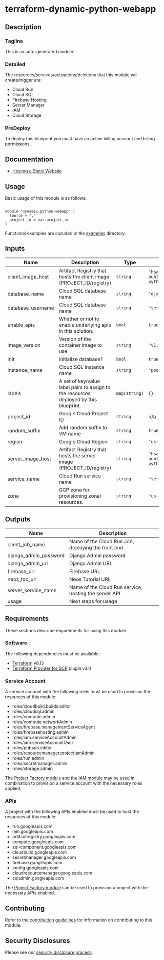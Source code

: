 # terraform-dynamic-python-webapp

## Description

### Tagline

This is an auto-generated module.

### Detailed

The resources/services/activations/deletions that this module will create/trigger are:
- Cloud Run
- Cloud SQL
- Firebase Hosting
- Secret Manager
- IAM
- Cloud Storage

### PreDeploy

To deploy this blueprint you must have an active billing account and billing permissions.

## Documentation

- [Hosting a Static Website](https://cloud.google.com/storage/docs/hosting-static-website)

## Usage

Basic usage of this module is as follows:

```

module "dynamic-python-webapp" {
  source = "."
  project_id = var.project_id
}
```

Functional examples are included in the
[examples](./examples/) directory.

<!-- BEGINNING OF PRE-COMMIT-TERRAFORM DOCS HOOK -->
## Inputs

| Name | Description | Type | Default | Required |
|------|-------------|------|---------|:--------:|
| client\_image\_host | Artifact Registry that hosts the client image (PROJECT\_ID/registry) | `string` | `"hsa-public/containers/terraform-python-dynamic-webapp"` | no |
| database\_name | Cloud SQL database name | `string` | `"django"` | no |
| database\_username | Cloud SQL database name | `string` | `"server"` | no |
| enable\_apis | Whether or not to enable underlying apis in this solution. | `bool` | `true` | no |
| image\_version | Version of the container image to use | `string` | `"v1.9.0"` | no |
| init | Initialize database? | `bool` | `true` | no |
| instance\_name | Cloud SQL Instance name | `string` | `"psql"` | no |
| labels | A set of key/value label pairs to assign to the resources deployed by this blueprint. | `map(string)` | `{}` | no |
| project\_id | Google Cloud Project ID | `string` | n/a | yes |
| random\_suffix | Add random suffix to VM name | `string` | `true` | no |
| region | Google Cloud Region | `string` | `"us-central1"` | no |
| server\_image\_host | Artifact Registry that hosts the server image (PROJECT\_ID/registry) | `string` | `"hsa-public/containers/terraform-python-dynamic-webapp"` | no |
| service\_name | Cloud Run service name | `string` | `"server"` | no |
| zone | GCP zone for provisioning zonal resources. | `string` | `"us-central1-c"` | no |

## Outputs

| Name | Description |
|------|-------------|
| client\_job\_name | Name of the Cloud Run Job, deploying the front end |
| django\_admin\_password | Django Admin password |
| django\_admin\_url | Django Admin URL |
| firebase\_url | Firebase URL |
| neos\_toc\_url | Neos Tutorial URL |
| server\_service\_name | Name of the Cloud Run service, hosting the server API |
| usage | Next steps for usage |

<!-- END OF PRE-COMMIT-TERRAFORM DOCS HOOK -->

## Requirements

These sections describe requirements for using this module.

### Software

The following dependencies must be available:

- [Terraform][terraform] v0.13
- [Terraform Provider for GCP][terraform-provider-gcp] plugin v3.0

### Service Account

A service account with the following roles must be used to provision
the resources of this module:

- roles/cloudbuild.builds.editor
- roles/cloudsql.admin
- roles/compute.admin
- roles/compute.networkAdmin
- roles/firebase.managementServiceAgent
- roles/firebasehosting.admin
- roles/iam.serviceAccountAdmin
- roles/iam.serviceAccountUser
- roles/pubsub.editor
- roles/resourcemanager.projectIamAdmin
- roles/run.admin
- roles/secretmanager.admin
- roles/storage.admin


The [Project Factory module][project-factory-module] and the
[IAM module][iam-module] may be used in combination to provision a
service account with the necessary roles applied.

### APIs

A project with the following APIs enabled must be used to host the
resources of this module:

- run.googleapis.com
- iam.googleapis.com
- artifactregistry.googleapis.com
- compute.googleapis.com
- sql-component.googleapis.com
- cloudbuild.googleapis.com
- secretmanager.googleapis.com
- firebase.googleapis.com
- config.googleapis.com
- cloudresourcemanager.googleapis.com
- sqladmin.googleapis.com


The [Project Factory module][project-factory-module] can be used to
provision a project with the necessary APIs enabled.

## Contributing

Refer to the [contribution guidelines](../CONTRIBUTING.md) for
information on contributing to this module.

[iam-module]: https://registry.terraform.io/modules/terraform-google-modules/iam/google
[project-factory-module]: https://registry.terraform.io/modules/terraform-google-modules/project-factory/google
[terraform-provider-gcp]: https://www.terraform.io/docs/providers/google/index.html
[terraform]: https://www.terraform.io/downloads.html

## Security Disclosures

Please see our [security disclosure process](../SECURITY.md).

